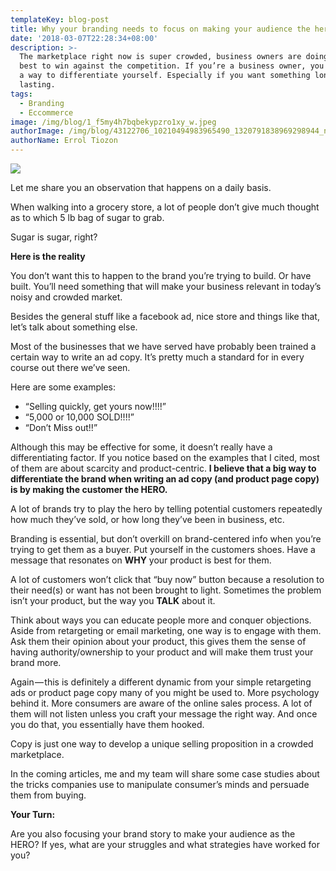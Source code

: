 ```yaml
---
templateKey: blog-post
title: Why your branding needs to focus on making your audience the hero
date: '2018-03-07T22:28:34+08:00'
description: >-
  The marketplace right now is super crowded, business owners are doing their
  best to win against the competition. If you’re a business owner, you must have
  a way to differentiate yourself. Especially if you want something long
  lasting.
tags:
  - Branding
  - Eccommerce
image: /img/blog/1_f5my4h7bqbekypzro1xy_w.jpeg
authorImage: /img/blog/43122706_10210494983965490_1320791838969298944_n.jpg
authorName: Errol Tiozon
---
```

<img src="https://res.cloudinary.com/teembr/image/upload/v1541860168/img/blog/1_f5mY4H7BQBEKYpZro1xY_w.jpg" class="img-contained" />

Let me share you an observation that happens on a daily basis.

When walking into a grocery store, a lot of people don’t give much thought as to which 5 lb bag of sugar to grab.

Sugar is sugar, right?

**Here is the reality**

You don’t want this to happen to the brand you’re trying to build. Or have built. You’ll need something that will make your business relevant in today’s noisy and crowded market.

Besides the general stuff like a facebook ad, nice store and things like that, let’s talk about something else.

Most of the businesses that we have served have probably been trained a certain way to write an ad copy. It’s pretty much a standard for in every course out there we’ve seen.

Here are some examples:

* “Selling quickly, get yours now!!!!”
* “5,000 or 10,000 SOLD!!!!”
* “Don’t Miss out!!”

Although this may be effective for some, it doesn’t really have a differentiating factor. If you notice based on the examples that I cited, most of them are about scarcity and product-centric. **I believe that a big way to differentiate the brand when writing an ad copy (and product page copy) is by making the customer the HERO.**

A lot of brands try to play the hero by telling potential customers repeatedly how much they’ve sold, or how long they’ve been in business, etc.

Branding is essential, but don’t overkill on brand-centered info when you’re trying to get them as a buyer. Put yourself in the customers shoes. Have a message that resonates on **WHY** your product is best for them.

A lot of customers won’t click that “buy now” button because a resolution to their need(s) or want has not been brought to light. Sometimes the problem isn’t your product, but the way you **TALK** about it.

Think about ways you can educate people more and conquer objections. Aside from retargeting or email marketing, one way is to engage with them. Ask them their opinion about your product, this gives them the sense of having authority/ownership to your product and will make them trust your brand more.

Again — this is definitely a different dynamic from your simple retargeting ads or product page copy many of you might be used to. More psychology behind it. More consumers are aware of the online sales process. A lot of them will not listen unless you craft your message the right way. And once you do that, you essentially have them hooked.

Copy is just one way to develop a unique selling proposition in a crowded marketplace.

In the coming articles, me and my team will share some case studies about the tricks companies use to manipulate consumer’s minds and persuade them from buying.



**Your Turn:**

Are you also focusing your brand story to make your audience as the HERO? If yes, what are your struggles and what strategies have worked for you?
